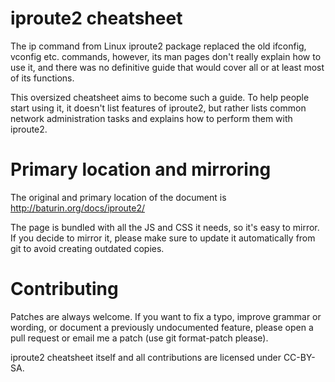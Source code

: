 iproute2 cheatsheet
===================

The ip command from Linux iproute2 package replaced the old ifconfig, vconfig etc. commands,
however, its man pages don't really explain how to use it, and there was no definitive guide that
would cover all or at least most of its functions.

This oversized cheatsheet aims to become such a guide. To help people start using it, it doesn't
list features of iproute2, but rather lists common network administration tasks and explains how to
perform them with iproute2.

# Primary location and mirroring

The original and primary location of the document is http://baturin.org/docs/iproute2/

The page is bundled with all the JS and CSS it needs, so it's easy to mirror.
If you decide to mirror it, please make sure to update it automatically from git to avoid
creating outdated copies.

# Contributing

Patches are always welcome. If you want to fix a typo, improve grammar or wording,
or document a previously undocumented feature, please open a pull request or email me
a patch (use git format-patch please).

iproute2 cheatsheet itself and all contributions are licensed under CC-BY-SA.
